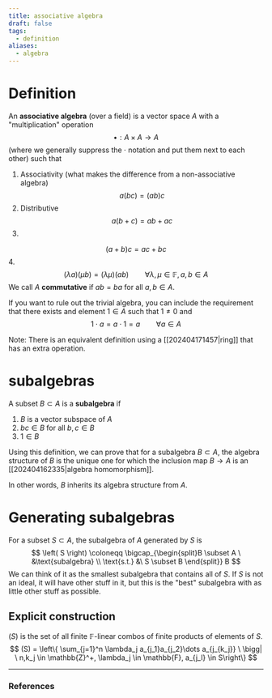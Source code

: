 ```yaml
---
title: associative algebra
draft: false
tags:
  - definition
aliases:
  - algebra
---
```

# Definition
An **associative algebra** (over a field) is a vector space $A$ with a "multiplication" operation 
$$
\bullet:A \times A \longrightarrow A
$$
(where we generally suppress the $\cdot$ notation and put them next to each other) such that 
1. Associativity (what makes the difference from a non-associative algebra)
$$a(bc) = (ab)c$$
2. Distributive
$$ a(b + c) = ab + ac$$
3. 
$$ (a + b)c = ac + bc$$
4. $$
(\lambda a)(\mu b) = (\lambda \mu)(ab) \qquad \forall \lambda,\mu \in \mathbb{F}, a,b \in A $$
We call $A$ **commutative** if $ab = ba$ for all $a,b \in A$. 

If you want to rule out the trivial algebra, you can include the requirement that there exists and element $1 \in A$ such that $1 \neq 0$ and 
$$ 
1 \cdot a = a \cdot 1 = a \qquad \forall a \in A
$$

Note: There is an equivalent definition using a [[202404171457|ring]] that has an extra operation. 
# subalgebras
A subset $B \subset A$ is a **subalgebra** if 
1. $B$ is a vector subspace of $A$
2. $bc \in B$ for all $b,c \in B$
3. $1 \in B$

Using this definition, we can prove that for a subalgebra $B\subset A$, the algebra structure of $B$ is the unique one for which the inclusion map $B \to A$ is an [[202404162335|algebra homomorphism]]. 

In other words, $B$ inherits its algebra structure from $A$. 

# Generating subalgebras
For a subset $S \subset A$, the subalgebra of $A$ generated by $S$ is 
$$
\left( S \right) \coloneqq \bigcap_{\begin{split}B \subset A \ &\text{subalgebra} \\ \text{s.t.}  &\ S \subset B \end{split}} B
$$
We can think of it as the smallest subalgebra that contains all of $S$. 
If $S$ is not an ideal, it will have other stuff in it, but this is the "best" subalgebra with as little other stuff as possible. 

## Explicit construction
$\left( S \right)$ is the set of all finite $\mathbb{F}$-linear combos of finite products of elements of $S$. 
$$
(S) = \left\{ \sum_{j=1}^n \lambda_j a_{j_1}a_{j_2}\dots a_{j_{k_j}} \ \bigg| \ n,k_j \in \mathbb{Z}^+, \lambda_j \in \mathbb{F}, a_{j_l} \in S\right\}
$$

---
### References
